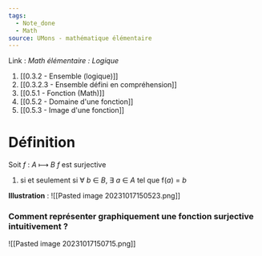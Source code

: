 ```yaml
---
tags:
  - Note_done
  - Math
source: UMons - mathématique élémentaire
---
```


Link : 
_Math élémentaire : Logique_
1. [[0.3.2 - Ensemble (logique)]]
2. [[0.3.2.3 - Ensemble défini en compréhension]]
3. [[0.5.1 - Fonction (Math)]]
4. [[0.5.2 - Domaine d'une fonction]]
5. [[0.5.3 - Image d'une fonction]]

# Définition
Soit $f$ : $A$ ⟼ $B$ 
$f$ est surjective 
1. si et seulement si ∀ $b$ ∈ $B$,  ∃ $a$ ∈ $A$ tel que f($a$) = $b$

**Illustration** :
![[Pasted image 20231017150523.png]]

### Comment représenter graphiquement une fonction surjective intuitivement ?
![[Pasted image 20231017150715.png]]
